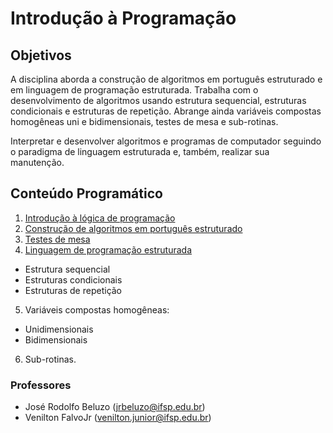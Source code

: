 # Introdução à Programação

## Objetivos

A disciplina aborda a construção de algoritmos em português estruturado e em linguagem de programação
estruturada. Trabalha com o desenvolvimento de algoritmos usando estrutura sequencial,
estruturas condicionais e estruturas de repetição. Abrange ainda variáveis compostas homogêneas
uni e bidimensionais, testes de mesa e sub-rotinas.

Interpretar e desenvolver algoritmos e programas de computador seguindo o paradigma de linguagem
estruturada e, também, realizar sua manutenção.

## Conteúdo Programático

1. [Introdução à lógica de programação](https://docs.google.com/presentation/d/1zG9EtvSfGIwGQZwjYNoLP6nn1_ugvZnjF57tuJSRq4M/edit?usp=sharing)
2. [Construção de algoritmos em português estruturado](https://docs.google.com/presentation/d/1gsJ8cbDsytSYkiQXzCN1NvZjnSFoEhNkaG70HDwSSZM/edit?usp=sharing)
3. [Testes de mesa](https://docs.google.com/presentation/d/1O9LZ--JITqeUbBwiu2RCrivYipGu5pEo7k63zMt1wo8/edit?usp=sharing)
4. [Linguagem de programação estruturada](https://docs.google.com/presentation/d/1Bh3f5xdaqnB2KBofa7zrMZw2oquSCYPW2ZzcMClumxM/edit?usp=sharing)
 - Estrutura sequencial
 - Estruturas condicionais
 - Estruturas de repetição
5. Variáveis compostas homogêneas:
 - Unidimensionais
 - Bidimensionais
6. Sub-rotinas.

### Professores ###

- José Rodolfo Beluzo ([jrbeluzo@ifsp.edu.br](mailto:jrbeluzo@ifsp.edu.br))
- Venilton FalvoJr ([venilton.junior@ifsp.edu.br](mailto:venilton.junior@ifsp.edu.br))
